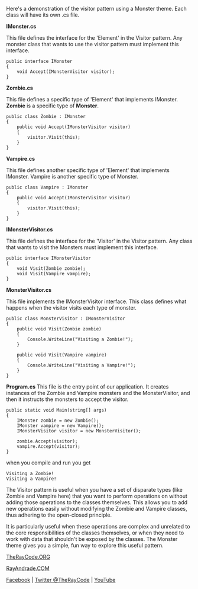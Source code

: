 Here's a demonstration of the visitor pattern using a Monster theme. 
Each class will have its own .cs file.

**IMonster.cs**

This file defines the interface for the 'Element' in the Visitor pattern. 
Any monster class that wants to use the visitor pattern must implement this interface.

```
public interface IMonster
{
    void Accept(IMonsterVisitor visitor);
}
```

**Zombie.cs**

This file defines a specific type of 'Element' that implements IMonster. 
**Zombie** is a specific type of **Monster**.

```
public class Zombie : IMonster
{
    public void Accept(IMonsterVisitor visitor)
    {
        visitor.Visit(this);
    }
}
```

**Vampire.cs**

This file defines another specific type of 'Element' that implements IMonster. Vampire is another specific type of Monster.

```
public class Vampire : IMonster
{
    public void Accept(IMonsterVisitor visitor)
    {
        visitor.Visit(this);
    }
}
```

**IMonsterVisitor.cs**

This file defines the interface for the 'Visitor' in the Visitor pattern. 
Any class that wants to visit the Monsters must implement this interface.

```
public interface IMonsterVisitor
{
    void Visit(Zombie zombie);
    void Visit(Vampire vampire);
}
```

**MonsterVisitor.cs**

This file implements the IMonsterVisitor interface. This class defines what happens when the visitor visits each type of monster.

```
public class MonsterVisitor : IMonsterVisitor
{
    public void Visit(Zombie zombie)
    {
        Console.WriteLine("Visiting a Zombie!");
    }

    public void Visit(Vampire vampire)
    {
        Console.WriteLine("Visiting a Vampire!");
    }
}
```


**Program.cs**
This file is the entry point of our application. 
It creates instances of the Zombie and Vampire monsters and the MonsterVisitor, and then it instructs the monsters to accept the visitor.

```
public static void Main(string[] args)
{
    IMonster zombie = new Zombie();
    IMonster vampire = new Vampire();
    IMonsterVisitor visitor = new MonsterVisitor();

    zombie.Accept(visitor);
    vampire.Accept(visitor);
}
```

when you compile and run you get
```
Visiting a Zombie!
Visiting a Vampire!
```

The Visitor pattern is useful when you have a set of disparate types (like Zombie and Vampire here) that you want to perform operations on without adding those operations to the classes themselves. This allows you to add new operations easily without modifying the Zombie and Vampire classes, thus adhering to the open-closed principle.

It is particularly useful when these operations are complex and unrelated to the core responsibilities of the classes themselves, or when they need to work with data that shouldn't be exposed by the classes. The Monster theme gives you a simple, fun way to explore this useful pattern.


[TheRayCode.ORG](https://www.TheRayCode.org)

[RayAndrade.COM](https://www.RayAndrade.com)

[Facebook](https://www.facebook.com/TheRayCode/) | [Twitter @TheRayCode](https://www.twitter.com/TheRayCode/) | [YouTube](https://www.youtube.com/AndradeRay/)


